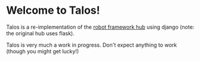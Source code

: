 Welcome to Talos!
=================

Talos is a re-implementation of the [robot framework
hub](https://github.com/boakley/robotframework-hub) using django
(note: the original hub uses flask).

Talos is very much a work in progress. Don't expect anything to work
(though you might get lucky!)


